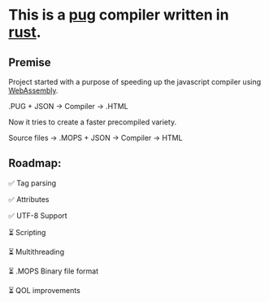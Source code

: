 # This is a [pug](https://pugjs.org/) compiler written in [rust](https://www.rust-lang.org/).

## Premise

Project started with a purpose of speeding up the javascript compiler using [WebAssembly](https://webassembly.org/).

.PUG + JSON -> Compiler -> .HTML

Now it tries to create a faster precompiled variety.

Source files -> .MOPS + JSON -> Compiler -> HTML

## Roadmap:

✅ Tag parsing

✅ Attributes

✅ UTF-8 Support

⏳ Scripting

⏳ Multithreading

⏳ .MOPS Binary file format

⏳ QOL improvements
